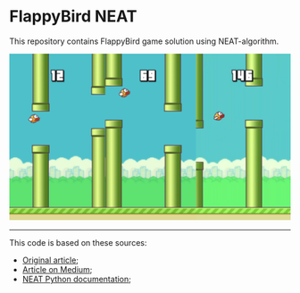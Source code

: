 # FlappyBird NEAT

This repository contains FlappyBird game solution using NEAT-algorithm.

![bird_progress](./data/readme_images/bird_progress.png)

___

This code is based on these sources:

- [Original article](https://nn.cs.utexas.edu/downloads/papers/stanley.cec02.pdf);  
- [Article on Medium](https://towardsdatascience.com/neat-an-awesome-approach-to-neuroevolution-3eca5cc7930f);  
- [NEAT Python documentation](https://neat-python.readthedocs.io/en/latest/);  
